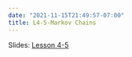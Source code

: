 ```yaml
---
date: "2021-11-15T21:49:57-07:00"
title: L4-5-Markov Chains 
---
```



Slides: [Lesson 4-5](/3_stochastic_processes_2021/3_stochastic_processes.pdf)